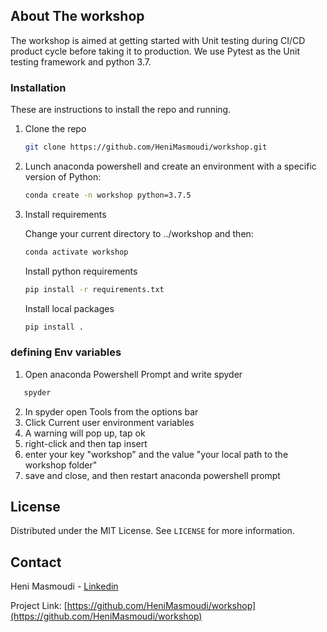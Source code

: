 
<!-- ABOUT THE PROJECT -->
## About The workshop

The workshop is aimed at getting started with Unit testing during CI/CD product cycle before taking it to production. We use Pytest as the Unit testing framework and python 3.7.


<!-- GETTING STARTED -->
### Installation

These are instructions to install the repo and running. 

1. Clone the repo
   ```sh
   git clone https://github.com/HeniMasmoudi/workshop.git 
   ```
   
2. Lunch anaconda powershell and create an environment with a specific version of Python:
   ```sh
   conda create -n workshop python=3.7.5
   ```

3. Install requirements

   Change your current directory to ../workshop and then:
   ```sh
   conda activate workshop
   ```
   Install python requirements 
   ```sh
   pip install -r requirements.txt
   ```
   Install local packages
   ```sh
   pip install .
   ```   

<!-- Env variables -->
### defining Env variables

1. Open anaconda Powershell Prompt and write spyder 
```sh
   spyder
   ```
2. In spyder open Tools from the options bar
3. Click Current user environment variables
4. A warning will pop up, tap ok
5. right-click and then tap insert
6. enter your key "workshop" and the value "your local path to the workshop folder"
7. save and close, and then restart anaconda powershell prompt


<!-- LICENSE -->
## License

Distributed under the MIT License. See `LICENSE` for more information.



<!-- CONTACT -->
## Contact

Heni Masmoudi - [Linkedin](https://www.linkedin.com/in/heni-masmoudi-bb0964152/)  

Project Link: [https://github.com/HeniMasmoudi/workshop](https://github.com/HeniMasmoudi/workshop)

